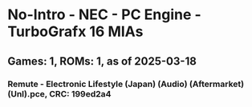 # No-Intro - NEC - PC Engine - TurboGrafx 16 MIAs
## Games: 1, ROMs: 1, as of 2025-03-18

### Remute - Electronic Lifestyle (Japan) (Audio) (Aftermarket) (Unl).pce, CRC: 199ed2a4
